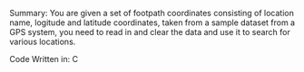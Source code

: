 Summary:
You are given a set of footpath coordinates consisting of location name, logitude and latitude coordinates, taken from a sample dataset from a GPS system, you need to read in and clear the data and use it to search for various locations.

Code Written in: C
